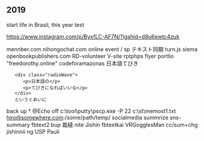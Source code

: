 ## 2019

start life in Brasil, this year
test

https://www.instagram.com/p/ByxfLC-AF7N/?igshid=d8u6ewtc4zuk

mennber.com
nihongochat.com
online event / sp
テキスト同期 turn.js siema openbookpublishers.com RD-volunteer V-site rptphps flyer portlio
"freedorothy.online" codeforamazonas 
日本語てびき
```text:sample
   <div class="radioWave">
      <p>日本語の</p>
      <p>てびきになればいいな</p>
   </div>
   というぐあいに
```
back up †
@Echo off
c:\tool\putty\pscp.exe -P 22 c:\st\memost1.txt hiro@somewhere.com:/some/path/temp/
socialmedia summrize sns-summary fbtext2 bup 
裁縫 nite Jishin fbtextkai 
VRGogglesMan cc/sum+chg jishinnii ng USP 
Pauli
